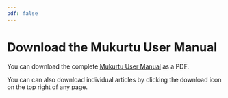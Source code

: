 ```yaml
---
pdf: false
---
```


# Download the Mukurtu User Manual

You can download the complete [Mukurtu User Manual](../mukurtu-user-manual.pdf) as a PDF.

You can can also download individual articles by clicking the download icon on the top right of any page.